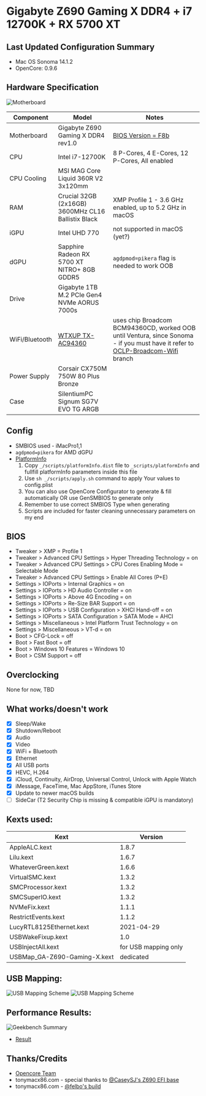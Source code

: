 # Gigabyte Z690 Gaming X DDR4 + i7 12700K + RX 5700 XT

## Last Updated Configuration Summary
- Mac OS Sonoma 14.1.2
- OpenCore: 0.9.6

## Hardware Specification
![Motherboard](/_/mobo.png)

| Component      | Model                                              | Notes                                                                                                                                                                                                                                                |
|----------------|----------------------------------------------------|------------------------------------------------------------------------------------------------------------------------------------------------------------------------------------------------------------------------------------------------------|
| Motherboard    | Gigabyte Z690 Gaming X DDR4 rev1.0                 | [BIOS Version = F8b](/BIOS/Z690GAMINGXDDR4.F8b)                                                                                                                                                                                                      |
| CPU            | Intel i7-12700K                                    | 8 P-Cores, 4 E-Cores, 12 P-Cores, All enabled                                                                                                                                                                                                        |
| CPU Cooling    | MSI MAG Core Liquid 360R V2 3x120mm                |                                                                                                                                                                                                                                                      |
| RAM            | Crucial 32GB (2x16GB) 3600MHz CL16 Ballistix Black | XMP Profile 1 - 3.6 GHz enabled, up to 5.2 GHz in macOS                                                                                                                                                                                              |
| iGPU           | Intel UHD 770                                      | not supported in macOS (yet?)                                                                                                                                                                                                                        |
| dGPU           | Sapphire Radeon RX 5700 XT NITRO+ 8GB GDDR5        | `agdpmod=pikera` flag is needed to work OOB                                                                                                                                                                                                          |
| Drive          | Gigabyte 1TB M.2 PCIe Gen4 NVMe AORUS 7000s        |                                                                                                                                                                                                                                                      |
| WiFi/Bluetooth | [WTXUP TX-AC94360](/_/wifi+bt.png)                 | uses chip Broadcom BCM94360CD, worked OOB until Ventura, since Sonoma - if you must have it refer to [OCLP-Broadcom-Wifi](https://github.com/bestplay9384/EFI-GIGABYTE-Z690-Gaming-X-DDR4-12700K-RX5700XT-Hackintosh/tree/OCLP-Broadcom-Wifi) branch |
| Power Supply   | Corsair CX750M 750W 80 Plus Bronze                 |                                                                                                                                                                                                                                                      |
| Case           | SilentiumPC Signum SG7V EVO TG ARGB                |                                                                                                                                                                                                                                                      |

## Config
- SMBIOS used - iMacPro1,1
- `agdpmod=pikera` for AMD dGPU
- [PlatformInfo](https://dortania.github.io/OpenCore-Install-Guide/config.plist/comet-lake.html#platforminfo)
    1. Copy `_/scripts/platformInfo.dist` file to `_scripts/platformInfo` and fullfill platformInfo parameters inside this file
    2. Use `sh _/scripts/apply.sh` command to apply Your values to config.plist
    3. You can also use OpenCore Configurator to generate & fill automatically OR use GenSMBIOS to generate only
    4. Remember to use correct SMBIOS Type when generating
    5. Scripts are included for faster cleaning unnecessary parameters on my end

## BIOS
- Tweaker > XMP = Profile 1
- Tweaker > Advanced CPU Settings > Hyper Threading Technology = on
- Tweaker > Advanced CPU Settings > CPU Cores Enabling Mode = Selectable Mode
- Tweaker > Advanced CPU Settings > Enable All Cores (P+E)
- Settings > IOPorts > Internal Graphics = on
- Settings > IOPorts > HD Audio Controller = on
- Settings > IOPorts > Above 4G Encoding = on
- Settings > IOPorts > Re-Size BAR Support = on
- Settings > IOPorts > USB Configuration > XHCI Hand-off = on
- Settings > IOPorts > SATA Configuration > SATA Mode = AHCI
- Settings > Miscellaneous > Intel Platform Trust Technology = on
- Settings > Miscellaneous > VT-d = on
- Boot > CFG-Lock = off
- Boot > Fast Boot = off
- Boot > Windows 10 Features = Windows 10
- Boot > CSM Support = off

## Overclocking
None for now, TBD

## What works/doesn't work
- [x] Sleep/Wake
- [x] Shutdown/Reboot
- [x] Audio
- [x] Video
- [x] WiFi + Bluetooth
- [x] Ethernet
- [x] All USB ports
- [x] HEVC, H.264
- [x] iCloud, Continuity, AirDrop, Universal Control, Unlock with Apple Watch
- [x] iMessage, FaceTime, Mac AppStore, iTunes Store
- [x] Update to newer macOS builds
- [ ] SideCar (T2 Security Chip is missing & compatible iGPU is mandatory)

## Kexts used:
| Kext                         | Version              |
|------------------------------|----------------------|
| AppleALC.kext                | 1.8.7                |
| Lilu.kext                    | 1.6.7                |
| WhateverGreen.kext           | 1.6.6                |
| VirtualSMC.kext              | 1.3.2                |
| SMCProcessor.kext            | 1.3.2                |
| SMCSuperIO.kext              | 1.3.2                |
| NVMeFix.kext                 | 1.1.1                |
| RestrictEvents.kext          | 1.1.2                |
| LucyRTL8125Ethernet.kext     | 2021-04-29           |
| USBWakeFixup.kext            | 1.0                  |
| USBInjectAll.kext            | for USB mapping only |
| USBMap_GA-Z690-Gaming-X.kext | dedicated            |

## USB Mapping:
![USB Mapping Scheme](/_/usb_darkMode.png#gh-dark-mode-only)
![USB Mapping Scheme](/_/usb_lightMode.png#gh-light-mode-only)

## Performance Results:
![Geekbench Summary](/_/geekbench.png)
- [Result](https://browser.geekbench.com/v5/cpu/14144616)
  
## Thanks/Credits
- [Opencore Team](https://dortania.github.io/getting-started/)
- tonymacx86.com - special thanks to [@CaseySJ's Z690 EFI base](https://www.tonymacx86.com/threads/gigabyte-z690-aero-g-i5-12600k-amd-rx-6800-xt.317179/)
- tonymacx86.com - [@felbo's build](https://www.tonymacx86.com/threads/felbos-build-gigabyte-z690-gaming-x-ddr4-i7-12700k-amd-rx-580.319197/)
